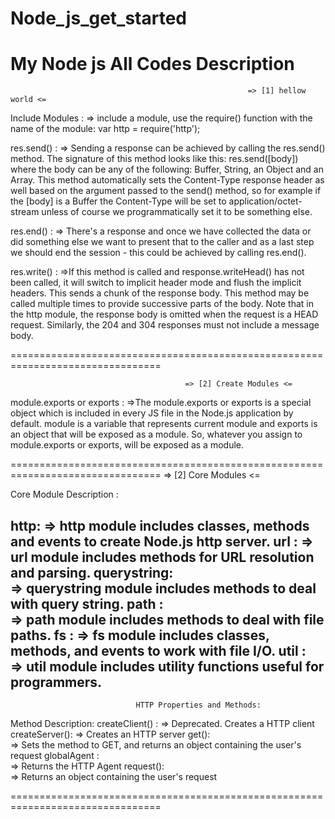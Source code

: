 # Node_js_get_started
My Node js All Codes Description
=========================================================================================================================================

                                                         => [1] hellow world <=

Include Modules :
=> include a module, use the require() function with the name of the module:
   var http = require('http');
   
res.send() :
=> Sending a response can be achieved by calling the res.send() method. The signature of this method looks like this: res.send([body]) 
   where the body can be any of the following: Buffer, String, an Object and an Array.
   This method automatically sets the Content-Type response header as well based on the argument passed to the send() method, 
   so for example if the [body] is a Buffer the Content-Type will be set to application/octet-stream unless of course we programmatically 
   set it to be something else.

res.end() :
=> There's a response and once we have collected the data or did something else 
   we want to present that to the caller and as a last step we should end the session - this could be achieved by calling res.end().
   
res.write() :
=>If this method is called and response.writeHead() has not been called, it will switch to implicit header mode and flush the implicit headers.
  This sends a chunk of the response body. This method may be called multiple times to provide successive parts of the body.
  Note that in the http module, the response body is omitted when the request is a HEAD request. Similarly, the 204 and 304 responses must
  not include a message body.
  
================================================================================

                                           => [2] Create Modules <=

module.exports or exports :
=>The module.exports or exports is a special object which is included in every JS file in the Node.js application by default. module is a 
  variable that represents current module and exports is an object that will be exposed as a module. So, whatever you assign to module.exports 
  or exports, will be exposed as a module.

================================================================================
                                             => [2] Core Modules <=
 
Core Module	Description :

http:
=> http module includes classes, methods and events to create Node.js http server.
url	:
=> url module includes methods for URL resolution and parsing.
querystring:	
=> querystring module includes methods to deal with query string.
path :	
=> path module includes methods to deal with file paths.
fs :
=> fs module includes classes, methods, and events to work with file I/O.
util :	
=> util module includes utility functions useful for programmers. 
----------------------------------------------------------------------------
                                HTTP Properties and Methods:
Method	Description:
createClient() :
=> Deprecated. Creates a HTTP client
createServer():	
=> Creates an HTTP server
get():	
=> Sets the method to GET, and returns an object containing the user's request
globalAgent :	
=> Returns the HTTP Agent
request():	
=> Returns an object containing the user's request

================================================================================
